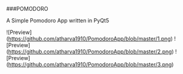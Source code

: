 ###POMODORO

A Simple Pomodoro App written in PyQt5 


![Preview] (https://github.com/atharva1910/PomodoroApp/blob/master/1.png)
![Preview] (https://github.com/atharva1910/PomodoroApp/blob/master/2.png)
![Preview] (https://github.com/atharva1910/PomodoroApp/blob/master/3.png)
